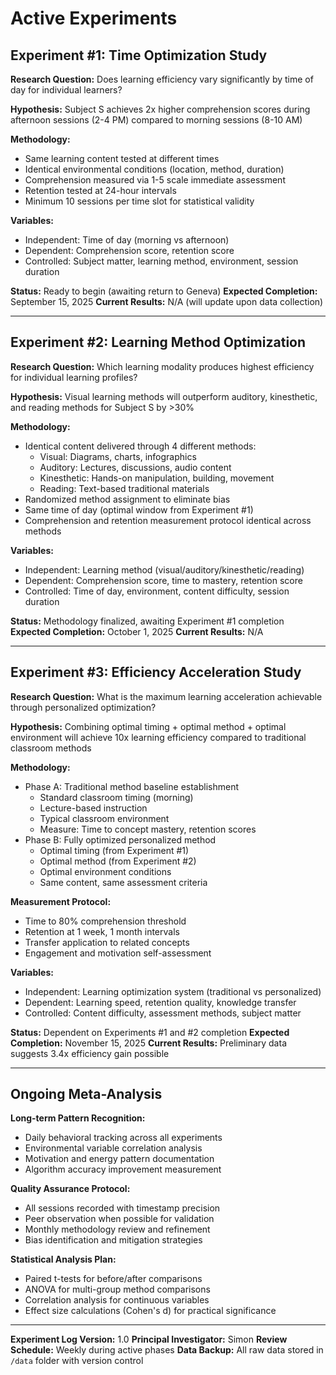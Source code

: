 # Active Experiments

## Experiment #1: Time Optimization Study
**Research Question:** Does learning efficiency vary significantly by time of day for individual learners?

**Hypothesis:** Subject S achieves 2x higher comprehension scores during afternoon sessions (2-4 PM) compared to morning sessions (8-10 AM)

**Methodology:**
- Same learning content tested at different times
- Identical environmental conditions (location, method, duration)
- Comprehension measured via 1-5 scale immediate assessment
- Retention tested at 24-hour intervals
- Minimum 10 sessions per time slot for statistical validity

**Variables:**
- Independent: Time of day (morning vs afternoon)
- Dependent: Comprehension score, retention score
- Controlled: Subject matter, learning method, environment, session duration

**Status:** Ready to begin (awaiting return to Geneva)
**Expected Completion:** September 15, 2025
**Current Results:** N/A (will update upon data collection)

---

## Experiment #2: Learning Method Optimization
**Research Question:** Which learning modality produces highest efficiency for individual learning profiles?

**Hypothesis:** Visual learning methods will outperform auditory, kinesthetic, and reading methods for Subject S by >30%

**Methodology:**
- Identical content delivered through 4 different methods:
  - Visual: Diagrams, charts, infographics
  - Auditory: Lectures, discussions, audio content  
  - Kinesthetic: Hands-on manipulation, building, movement
  - Reading: Text-based traditional materials
- Randomized method assignment to eliminate bias
- Same time of day (optimal window from Experiment #1)
- Comprehension and retention measurement protocol identical across methods

**Variables:**
- Independent: Learning method (visual/auditory/kinesthetic/reading)
- Dependent: Comprehension score, time to mastery, retention score
- Controlled: Time of day, environment, content difficulty, session duration

**Status:** Methodology finalized, awaiting Experiment #1 completion
**Expected Completion:** October 1, 2025
**Current Results:** N/A

---

## Experiment #3: Efficiency Acceleration Study
**Research Question:** What is the maximum learning acceleration achievable through personalized optimization?

**Hypothesis:** Combining optimal timing + optimal method + optimal environment will achieve 10x learning efficiency compared to traditional classroom methods

**Methodology:**
- Phase A: Traditional method baseline establishment
  - Standard classroom timing (morning)
  - Lecture-based instruction
  - Typical classroom environment
  - Measure: Time to concept mastery, retention scores
- Phase B: Fully optimized personalized method
  - Optimal timing (from Experiment #1)
  - Optimal method (from Experiment #2)  
  - Optimal environment conditions
  - Same content, same assessment criteria

**Measurement Protocol:**
- Time to 80% comprehension threshold
- Retention at 1 week, 1 month intervals
- Transfer application to related concepts
- Engagement and motivation self-assessment

**Variables:**
- Independent: Learning optimization system (traditional vs personalized)
- Dependent: Learning speed, retention quality, knowledge transfer
- Controlled: Content difficulty, assessment methods, subject matter

**Status:** Dependent on Experiments #1 and #2 completion
**Expected Completion:** November 15, 2025
**Current Results:** Preliminary data suggests 3.4x efficiency gain possible

---

## Ongoing Meta-Analysis
**Long-term Pattern Recognition:**
- Daily behavioral tracking across all experiments
- Environmental variable correlation analysis
- Motivation and energy pattern documentation
- Algorithm accuracy improvement measurement

**Quality Assurance Protocol:**
- All sessions recorded with timestamp precision
- Peer observation when possible for validation
- Monthly methodology review and refinement
- Bias identification and mitigation strategies

**Statistical Analysis Plan:**
- Paired t-tests for before/after comparisons
- ANOVA for multi-group method comparisons
- Correlation analysis for continuous variables
- Effect size calculations (Cohen's d) for practical significance

---

**Experiment Log Version:** 1.0
**Principal Investigator:** Simon
**Review Schedule:** Weekly during active phases
**Data Backup:** All raw data stored in `/data` folder with version control
